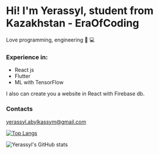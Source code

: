 # Hi! I'm Yerassyl, student from Kazakhstan - EraOfCoding
Love programming, engineering 🤖 💻

### Experience in:
- React js
- Flutter
- ML with TensorFlow

I also can create you a website in React with Firebase db.

### Contacts
yerassyl.abylkassym@gmail.com

[![Top Langs](https://github-readme-stats.vercel.app/api/top-langs/?username=EraOfCoding&langs_count=8)](https://github.com/anuraghazra/github-readme-stats)

![Yerassyl's GitHub stats](https://github-readme-stats.vercel.app/api?username=EraOfCoding&count_private=true&bg_color=fefefe&title_color=121212&text_color=353535&show_icons=true)
